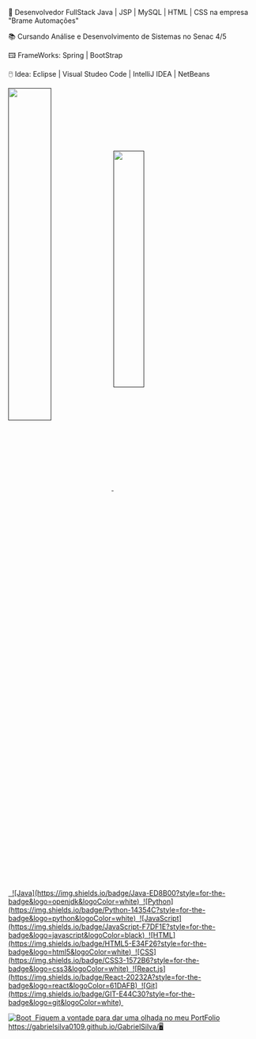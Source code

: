 💾 Desenvolvedor FullStack Java | JSP | MySQL | HTML | CSS na empresa "Brame Automações"

📚 Cursando Análise e Desenvolvimento de Sistemas no Senac 4/5

🖽 FrameWorks: Spring | BootStrap

🖱️ Idea: Eclipse | Visual Studeo Code | IntelliJ IDEA | NetBeans

<div>
  <a href="">
  <img width="41.5%" align="center"  src="https://github-readme-streak-stats.herokuapp.com?user=GabrielSilva0109&theme=radical&mode=weekly" />
  <img width="35%" align="center" src="https://github-readme-stats.vercel.app/api/top-langs/?username=GabrielSilva0109&show_icons=true&theme=radical&layout=compact" />

 </div>
</div>
 &nbsp;
![Java](https://img.shields.io/badge/Java-ED8B00?style=for-the-badge&logo=openjdk&logoColor=white)&nbsp;
![Python](https://img.shields.io/badge/Python-14354C?style=for-the-badge&logo=python&logoColor=white)&nbsp;
![JavaScript](https://img.shields.io/badge/JavaScript-F7DF1E?style=for-the-badge&logo=javascript&logoColor=black)&nbsp;
![HTML](https://img.shields.io/badge/HTML5-E34F26?style=for-the-badge&logo=html5&logoColor=white)&nbsp;
![CSS](https://img.shields.io/badge/CSS3-1572B6?style=for-the-badge&logo=css3&logoColor=white)&nbsp;
![React.js](https://img.shields.io/badge/React-20232A?style=for-the-badge&logo=react&logoColor=61DAFB)&nbsp;
![Git](https://img.shields.io/badge/GIT-E44C30?style=for-the-badge&logo=git&logoColor=white)&nbsp;


![Boot](https://img.shields.io/badge/Bootstrap-563D7C?style=for-the-badge&logo=bootstrap&logoColor=white)&nbsp;
Fiquem a vontade para dar uma olhada no meu PortFolio
https://gabrielsilva0109.github.io/GabrielSilva/🖥
